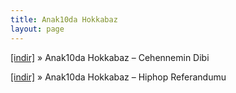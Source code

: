 ```yaml
---
title: Anak10da Hokkabaz
layout: page
---
```

<a href="https://cloud.mail.ru/public/321907790e34/Anak10da%20Hokkabaz%20-%20Cehennemin%20Dibi" target="_blank">[indir]</a>  »  Anak10da Hokkabaz &#8211; Cehennemin Dibi

<a href="https://cloud.mail.ru/public/f4cd8ae3ec95/Anak10da%20Hokkabaz%20-%20Hiphop%20Referandumu" target="_blank">[indir]</a>  »  Anak10da Hokkabaz &#8211; Hiphop Referandumu